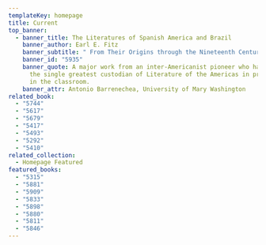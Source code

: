 ```yaml
---
templateKey: homepage
title: Current
top_banner:
  - banner_title: The Literatures of Spanish America and Brazil
    banner_author: Earl E. Fitz
    banner_subtitle: " From Their Origins through the Nineteenth Century"
    banner_id: "5935"
    banner_quote: A major work from an inter-Americanist pioneer who has served as
      the single greatest custodian of Literature of the Americas in print and
      in the classroom.
    banner_attr: Antonio Barrenechea, University of Mary Washington
related_book:
  - "5744"
  - "5617"
  - "5679"
  - "5417"
  - "5493"
  - "5292"
  - "5410"
related_collection:
  - Homepage Featured
featured_books:
  - "5315"
  - "5881"
  - "5909"
  - "5833"
  - "5898"
  - "5880"
  - "5811"
  - "5846"
---
```

